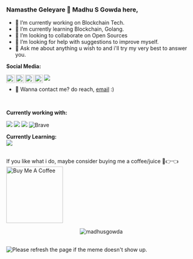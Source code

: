 ### Namasthe Geleyare 👋 Madhu S Gowda here,
- 🔭 I’m currently working on Blockchain Tech.
- 🌱 I’m currently learning Blockchain, Golang.
- 👯 I’m looking to collaborate on Open Sources
- 🤔 I’m looking for help with suggestions to improve myself.
- 💬 Ask me about anything u wish to and i'll try my very best to answer you.
<!-- 📫 How to reach me:
- 😄 Pronouns: ...
- ⚡ Fun fact: ...
-->
**Social Media:**

<a href="https://www.instagram.com/madhu_suresh_gowda/">
  <img align="left" alt="Madhu's Instagram" width="22px" src="https://raw.githubusercontent.com/hussainweb/hussainweb/main/icons/instagram.png" />
</a>

<a href="https://twitter.com/thenameismadhus">
  <img align="left" alt="Madhu S Gowda | Twitter" width="22px" src="https://raw.githubusercontent.com/peterthehan/peterthehan/master/assets/twitter.svg" />
</a>

<a href="https://www.linkedin.com/in/madhu-s-1605/">
  <img align="left" alt="Madhu S Gowda's LinkedIN" width="22px" src="https://raw.githubusercontent.com/peterthehan/peterthehan/master/assets/linkedin.svg" />
</a>

<a href="https://www.youtube.com/c/MadhusGowda57">
  <img align="left" alt="Madhu S Gowda | Youtube" width="22px" src="https://github.com/hussainweb/hussainweb/blob/main/icons/youtube.png" />
</a>

![](https://visitor-badge.glitch.me/badge?page_id=MadhuS-1605.MadhuS-1605)
</br>

- 💼 Wanna contact me? do reach, [email](mailto:madhusgowda56@gmail.com) :)
</br>

**Currently working with:**
</br>
<!-- ![GitHub](https://img.shields.io/badge/github-%23121011.svg?style=for-the-badge&logo=github&logoColor=white) -->
<a href="https://github.com/" title="GitHub"><img src="https://img.shields.io/badge/GitHub-100000?style=for-the-badge&logo=github&logoColor=white" /></a>
<a href="https://gitlab.com/" title="GitLab"><img src="https://github.com/hussainweb/hussainweb/blob/main/icons/gitlab.png" /></a>
<a href="https://code.visualstudio.com/" title="Visual Studio Code"><img src="https://github.com/hussainweb/hussainweb/blob/main/icons/vscode.png" /></a>
![Brave](https://img.shields.io/badge/Brave-FB542B?style=for-the-badge&logo=Brave&logoColor=white)
</br>

**Currently Learning:**
</br>
<a href="https://golang.org/" title="Golang"><img src="https://github.com/hussainweb/hussainweb/blob/main/icons/golang.png" /></a>

</br>
If you like what i do, maybe consider buying me a coffee/juice 🥺👉👈
</br>
<a href="https://www.buymeacoffee.com/madhusgowda" target="_blank">
<img src="https://cdn.buymeacoffee.com/buttons/v2/default-red.png" alt="Buy Me A Coffee" width="150"></a>

</br>
<p align="center"> <img src="https://github-readme-stats.vercel.app/api?username=MadhuS-1605&show_icons=true&theme=gotham" alt="madhusgowda" /></p>

</br>
<img src='https://random-memer.herokuapp.com/' title="Meme" alt="Please refresh the page if the meme doesn't show up.">
